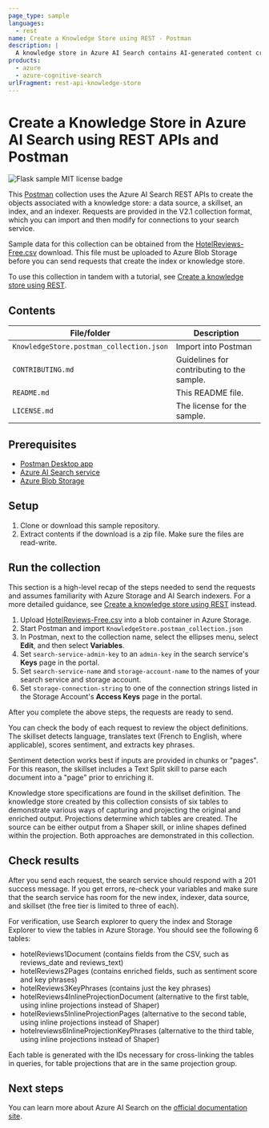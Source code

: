 ```yaml
---
page_type: sample
languages:
  - rest
name: Create a Knowledge Store using REST - Postman
description: |
  A knowledge store in Azure AI Search contains AI-generated content created by image and text analyses, for consumption by other processes or apps.
products:
  - azure
  - azure-cognitive-search
urlFragment: rest-api-knowledge-store
---
```


# Create a Knowledge Store in Azure AI Search using REST APIs and Postman

![Flask sample MIT license badge](https://img.shields.io/badge/license-MIT-green.svg)

This [Postman](https://www.getpostman.com/) collection uses the Azure AI Search REST APIs to create the objects associated with a knowledge store: a data source, a skillset, an index, and an indexer. Requests are provided in the V2.1 collection format, which you can import and then modify for connections to your search service.

Sample data for this collection can be obtained from the [HotelReviews-Free.csv](https://knowledgestoredemo.blob.core.windows.net/hotel-reviews/HotelReviews_Free.csv?st=2019-07-29T17%3A51%3A30Z&se=2021-07-30T17%3A51%3A00Z&sp=rl&sv=2018-03-28&sr=c&sig=LnWLXqFkPNeuuMgnohiz3jfW4ijePeT5m2SiQDdwDaQ%3D) download. This file must be uploaded to Azure Blob Storage before you can send requests that create the index or knowledge store.

To use this collection in tandem with a tutorial, see [Create a knowledge store using REST](https://docs.microsoft.com/azure/search/knowledge-store-create-rest).

## Contents

| File/folder | Description |
|-------------|-------------|
| `KnowledgeStore.postman_collection.json`       | Import into Postman |
| `CONTRIBUTING.md` | Guidelines for contributing to the sample. |
| `README.md` | This README file. |
| `LICENSE.md`   | The license for the sample. |

## Prerequisites

- [Postman Desktop app](https://www.getpostman.com/)
- [Azure AI Search service](https://docs.microsoft.com/azure/search/search-create-service-portal)
- [Azure Blob Storage](https://docs.microsoft.com/azure/storage/blobs/)

## Setup

1. Clone or download this sample repository.
1. Extract contents if the download is a zip file. Make sure the files are read-write.

## Run the collection

This section is a high-level recap of the steps needed to send the requests and assumes familiarity with Azure Storage and AI Search indexers. For a more detailed guidance, see  [Create a knowledge store using REST](https://review.docs.microsoft.com/azure/search/knowledge-store-create-rest) instead.

1. Upload [HotelReviews-Free.csv](https://knowledgestoredemo.blob.core.windows.net/hotel-reviews/HotelReviews_Free.csv) into a blob container in Azure Storage. 
1. Start Postman and import `KnowledgeStore.postman_collection.json`
1. In Postman, next to the collection name, select the ellipses menu, select **Edit**, and then select **Variables**.
1. Set `search-service-admin-key` to an `admin-key` in the search service's **Keys** page in the portal. 
1. Set `search-service-name` and `storage-account-name` to the names of your search service and storage account.
1. Set `storage-connection-string` to one of the connection strings listed in the Storage Account's **Access Keys** page in the portal.

After you complete the above steps, the requests are ready to send.

You can check the body of each request to review the object definitions. The skillset detects language, translates text (French to English, where applicable), scores sentiment, and extracts key phrases. 

Sentiment detection works best if inputs are provided in chunks or "pages". For this reason, the skillset includes a Text Split skill to parse each document into a "page" prior to enriching it.

Knowledge store specifications are found in the skillset definition. The knowledge store created by this collection consists of six tables to demonstrate various ways of capturing and projecting the original and enriched output. Projections determine which tables are created. The source can be either output from a Shaper skill, or inline shapes defined within the projection. Both approaches are demonstrated in this collection.

## Check results

After you send each request, the search service should respond with a 201 success message. If you get errors, re-check your variables and make sure that the search service has room for the new index, indexer, data source, and skillset (the free tier is limited to three of each).

For verification, use Search explorer to query the index and Storage Explorer to view the tables in Azure Storage. You should see the following 6 tables:

- hotelReviews1Document (contains fields from the CSV, such as reviews_date and reviews_text)
- hotelReviews2Pages (contains enriched fields, such as sentiment score and key phrases)
- hotelReviews3KeyPhrases (contains just the key phrases)
- hotelReviews4InlineProjectionDocument (alternative to the first table, using inline projections instead of Shaper)
- hotelReviews5InlineProjectionPages (alternative to the second table, using inline projections instead of Shaper)
- hotelreviews6InlineProjectionKeyPhrases (alternative to the third table, using inline projections instead of Shaper)

Each table is generated with the IDs necessary for cross-linking the tables in queries, for table  projections that are in the same projection group.

## Next steps

You can learn more about Azure AI Search on the [official documentation site](https://docs.microsoft.com/azure/search).
